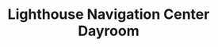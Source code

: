 ---
title: "Lighthouse Navigation Center Dayroom"
url: /bend/lighthouse-navigation-center-dayroom/
shop: caravan
---